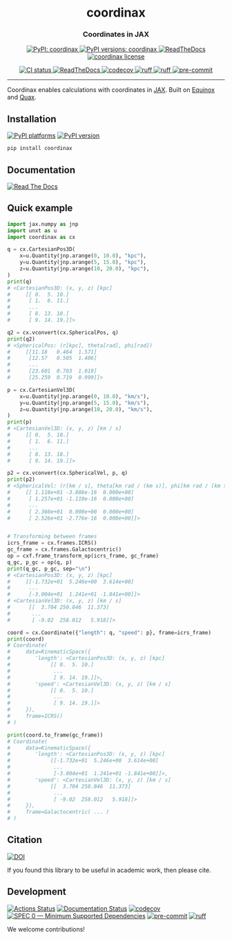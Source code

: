 <h1 align='center'> coordinax </h1>
<h3 align="center">Coordinates in JAX</h3>

<p align="center">
    <a href="https://pypi.org/project/coordinax/"> <img alt="PyPI: coordinax" src="https://img.shields.io/pypi/v/coordinax?style=flat" /> </a>
    <a href="https://pypi.org/project/coordinax/"> <img alt="PyPI versions: coordinax" src="https://img.shields.io/pypi/pyversions/coordinax" /> </a>
    <a href="https://coordinax.readthedocs.io/en/"> <img alt="ReadTheDocs" src="https://img.shields.io/badge/read_docs-here-orange" /> </a>
    <a href="https://pypi.org/project/coordinax/"> <img alt="coordinax license" src="https://img.shields.io/github/license/GalacticDynamics/coordinax" /> </a>
</p>
<p align="center">
    <a href="https://github.com/GalacticDynamics/coordinax/actions"> <img alt="CI status" src="https://github.com/GalacticDynamics/coordinax/workflows/CI/badge.svg" /> </a>
    <a href="https://coordinax.readthedocs.io/en/"> <img alt="ReadTheDocs" src="https://readthedocs.org/projects/coordinax/badge/?version=latest" /> </a>
    <a href="https://codecov.io/gh/GalacticDynamics/coordinax"> <img alt="codecov" src="https://codecov.io/gh/GalacticDynamics/coordinax/graph/badge.svg" /> </a>
    <a href="https://scientific-python.org/specs/spec-0000/"> <img alt="ruff" src="https://img.shields.io/badge/SPEC-0-green?labelColor=%23004811&color=%235CA038" /> </a>
    <a href="https://docs.astral.sh/ruff/"> <img alt="ruff" src="https://img.shields.io/endpoint?url=https://raw.githubusercontent.com/charliermarsh/ruff/main/assets/badge/v2.json" /> </a>
    <a href="https://pre-commit.com"> <img alt="pre-commit" src="https://img.shields.io/badge/pre--commit-enabled-brightgreen?logo=pre-commit" /> </a>
</p>

---

Coordinax enables calculations with coordinates in
[JAX](https://jax.readthedocs.io/en/latest/). Built on
[Equinox](https://docs.kidger.site/equinox/) and
[Quax](https://github.com/patrick-kidger/quax).

## Installation

[![PyPI platforms][pypi-platforms]][pypi-link]
[![PyPI version][pypi-version]][pypi-link]

<!-- [![Conda-Forge][conda-badge]][conda-link] -->

```bash
pip install coordinax
```

## Documentation

[![Read The Docs](https://img.shields.io/badge/read_docs-here-orange)](https://coordinax.readthedocs.io/en/)

## Quick example

```python
import jax.numpy as jnp
import unxt as u
import coordinax as cx

q = cx.CartesianPos3D(
    x=u.Quantity(jnp.arange(0, 10.0), "kpc"),
    y=u.Quantity(jnp.arange(5, 15.0), "kpc"),
    z=u.Quantity(jnp.arange(10, 20.0), "kpc"),
)
print(q)
# <CartesianPos3D: (x, y, z) [kpc]
#     [[ 0.  5. 10.]
#      [ 1.  6. 11.]
#      ...
#      [ 8. 13. 18.]
#      [ 9. 14. 19.]]>

q2 = cx.vconvert(cx.SphericalPos, q)
print(q2)
# <SphericalPos: (r[kpc], theta[rad], phi[rad])
#     [[11.18   0.464  1.571]
#      [12.57   0.505  1.406]
#      ...
#      [23.601  0.703  1.019]
#      [25.259  0.719  0.999]]>

p = cx.CartesianVel3D(
    x=u.Quantity(jnp.arange(0, 10.0), "km/s"),
    y=u.Quantity(jnp.arange(5, 15.0), "km/s"),
    z=u.Quantity(jnp.arange(10, 20.0), "km/s"),
)
print(p)
# <CartesianVel3D: (x, y, z) [km / s]
#     [[ 0.  5. 10.]
#      [ 1.  6. 11.]
#      ...
#      [ 8. 13. 18.]
#      [ 9. 14. 19.]]>

p2 = cx.vconvert(cx.SphericalVel, p, q)
print(p2)
# <SphericalVel: (r[km / s], theta[km rad / (km s)], phi[km rad / (km s)])
#     [[ 1.118e+01 -3.886e-16  0.000e+00]
#      [ 1.257e+01 -1.110e-16  0.000e+00]
#      ...
#      [ 2.360e+01  0.000e+00  0.000e+00]
#      [ 2.526e+01 -2.776e-16  0.000e+00]]>


# Transforming between frames
icrs_frame = cx.frames.ICRS()
gc_frame = cx.frames.Galactocentric()
op = cxf.frame_transform_op(icrs_frame, gc_frame)
q_gc, p_gc = op(q, p)
print(q_gc, p_gc, sep="\n")
# <CartesianPos3D: (x, y, z) [kpc]
#     [[-1.732e+01  5.246e+00  3.614e+00]
#      ...
#      [-3.004e+01  1.241e+01 -1.841e+00]]>
# <CartesianVel3D: (x, y, z) [km / s]
#      [[  3.704 250.846  11.373]
#       ...
#       [ -9.02  258.012   5.918]]>

coord = cx.Coordinate({"length": q, "speed": p}, frame=icrs_frame)
print(coord)
# Coordinate(
#     data=KinematicSpace({
#        'length': <CartesianPos3D: (x, y, z) [kpc]
#             [[ 0.  5. 10.]
#              ...
#              [ 9. 14. 19.]]>,
#        'speed': <CartesianVel3D: (x, y, z) [km / s]
#             [[ 0.  5. 10.]
#              ...
#              [ 9. 14. 19.]]>
#     }),
#     frame=ICRS()
# )

print(coord.to_frame(gc_frame))
# Coordinate(
#     data=KinematicSpace({
#        'length': <CartesianPos3D: (x, y, z) [kpc]
#             [[-1.732e+01  5.246e+00  3.614e+00]
#              ...
#              [-3.004e+01  1.241e+01 -1.841e+00]]>,
#        'speed': <CartesianVel3D: (x, y, z) [km / s]
#             [[  3.704 250.846  11.373]
#              ...
#              [ -9.02  258.012   5.918]]>
#     }),
#     frame=Galactocentric( ... )
# )
```

## Citation

[![DOI][zenodo-badge]][zenodo-link]

If you found this library to be useful in academic work, then please cite.

## Development

[![Actions Status][actions-badge]][actions-link]
[![Documentation Status][rtd-badge]][rtd-link]
[![codecov][codecov-badge]][codecov-link]
[![SPEC 0 — Minimum Supported Dependencies][spec0-badge]][spec0-link]
[![pre-commit][pre-commit-badge]][pre-commit-link]
[![ruff][ruff-badge]][ruff-link]

We welcome contributions!

<!-- prettier-ignore-start -->
[actions-badge]:            https://github.com/GalacticDynamics/coordinax/workflows/CI/badge.svg
[actions-link]:             https://github.com/GalacticDynamics/coordinax/actions
[codecov-badge]:            https://codecov.io/gh/GalacticDynamics/unxt/graph/badge.svg
[codecov-link]:             https://codecov.io/gh/GalacticDynamics/unxt
[pre-commit-badge]:         https://img.shields.io/badge/pre--commit-enabled-brightgreen?logo=pre-commit
[pre-commit-link]:          https://pre-commit.com
[pypi-link]:                https://pypi.org/project/coordinax/
[pypi-platforms]:           https://img.shields.io/pypi/pyversions/coordinax
[pypi-version]:             https://img.shields.io/pypi/v/coordinax
[rtd-badge]:                https://readthedocs.org/projects/coordinax/badge/?version=latest
[rtd-link]:                 https://coordinax.readthedocs.io/en/latest/?badge=latest
[ruff-badge]:               https://img.shields.io/endpoint?url=https://raw.githubusercontent.com/charliermarsh/ruff/main/assets/badge/v2.json
[ruff-link]:                https://docs.astral.sh/ruff/
[spec0-badge]:              https://img.shields.io/badge/SPEC-0-green?labelColor=%23004811&color=%235CA038
[spec0-link]:               https://scientific-python.org/specs/spec-0000/
[zenodo-badge]:             https://zenodo.org/badge/DOI/10.5281/zenodo.15320465.svg
[zenodo-link]:              https://zenodo.org/doi/10.5281/zenodo.10850557

<!-- prettier-ignore-end -->
